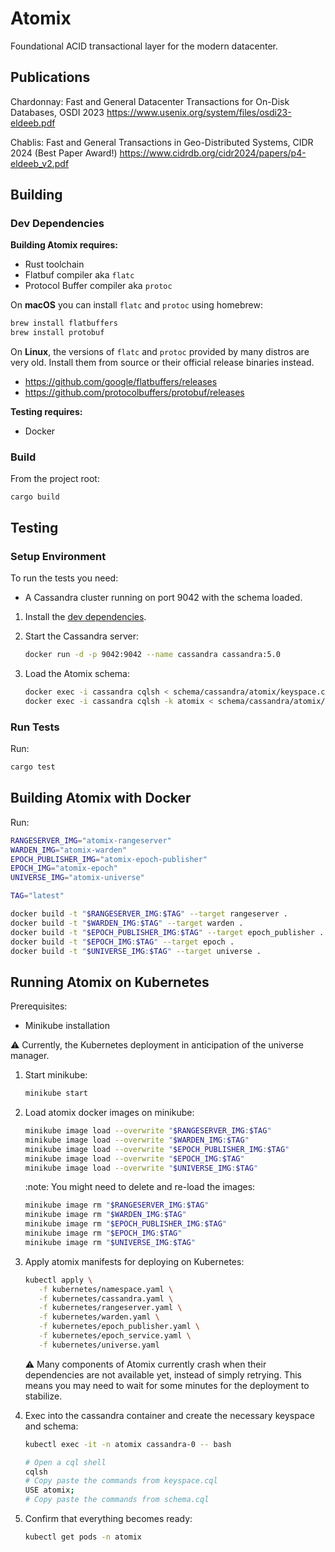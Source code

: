 # Atomix

Foundational ACID transactional layer for the modern datacenter.

## Publications

Chardonnay: Fast and General Datacenter Transactions for On-Disk Databases, OSDI 2023
https://www.usenix.org/system/files/osdi23-eldeeb.pdf

Chablis: Fast and General Transactions in Geo-Distributed Systems, CIDR 2024 (Best Paper Award!)
https://www.cidrdb.org/cidr2024/papers/p4-eldeeb_v2.pdf

## Building

### Dev Dependencies

**Building Atomix requires:**

- Rust toolchain
- Flatbuf compiler aka `flatc`
- Protocol Buffer compiler aka `protoc`

On **macOS** you can install `flatc` and `protoc` using homebrew:
```sh
brew install flatbuffers
brew install protobuf
```

On **Linux**, the versions of `flatc` and `protoc` provided by many distros are
very old. Install them from source or their official release binaries instead.

- https://github.com/google/flatbuffers/releases
- https://github.com/protocolbuffers/protobuf/releases

**Testing requires:**
- Docker

### Build

From the project root:

```
cargo build
```

## Testing

### Setup Environment

To run the tests you need:

- A Cassandra cluster running on port 9042 with the schema loaded.

1. Install the [dev dependencies](#dev-dependencies).

1. Start the Cassandra server:

   ```sh
   docker run -d -p 9042:9042 --name cassandra cassandra:5.0
   ```

1. Load the Atomix schema:

   ```sh
   docker exec -i cassandra cqlsh < schema/cassandra/atomix/keyspace.cql
   docker exec -i cassandra cqlsh -k atomix < schema/cassandra/atomix/schema.cql
   ```

### Run Tests

Run:

```sh
cargo test
```

## Building Atomix with Docker

Run:

```sh
RANGESERVER_IMG="atomix-rangeserver"
WARDEN_IMG="atomix-warden"
EPOCH_PUBLISHER_IMG="atomix-epoch-publisher"
EPOCH_IMG="atomix-epoch"
UNIVERSE_IMG="atomix-universe"

TAG="latest"

docker build -t "$RANGESERVER_IMG:$TAG" --target rangeserver .
docker build -t "$WARDEN_IMG:$TAG" --target warden .
docker build -t "$EPOCH_PUBLISHER_IMG:$TAG" --target epoch_publisher .
docker build -t "$EPOCH_IMG:$TAG" --target epoch .
docker build -t "$UNIVERSE_IMG:$TAG" --target universe .
```

## Running Atomix on Kubernetes

Prerequisites:
- Minikube installation

:warning: Currently, the Kubernetes deployment in anticipation of the universe manager.


1. Start minikube:

   ```sh
   minikube start
   ```

2. Load atomix docker images on minikube:

   ```sh
   minikube image load --overwrite "$RANGESERVER_IMG:$TAG"
   minikube image load --overwrite "$WARDEN_IMG:$TAG"
   minikube image load --overwrite "$EPOCH_PUBLISHER_IMG:$TAG"
   minikube image load --overwrite "$EPOCH_IMG:$TAG"
   minikube image load --overwrite "$UNIVERSE_IMG:$TAG"
   ```

   :note: You might need to delete and re-load the images:

   ```sh
   minikube image rm "$RANGESERVER_IMG:$TAG"
   minikube image rm "$WARDEN_IMG:$TAG"
   minikube image rm "$EPOCH_PUBLISHER_IMG:$TAG"
   minikube image rm "$EPOCH_IMG:$TAG"
   minikube image rm "$UNIVERSE_IMG:$TAG"
   ```

3. Apply atomix manifests for deploying on Kubernetes:

   ```sh
   kubectl apply \
      -f kubernetes/namespace.yaml \
      -f kubernetes/cassandra.yaml \
      -f kubernetes/rangeserver.yaml \
      -f kubernetes/warden.yaml \
      -f kubernetes/epoch_publisher.yaml \
      -f kubernetes/epoch_service.yaml \
      -f kubernetes/universe.yaml
   ```

   :warning: Many components of Atomix currently crash when their
   dependencies are not available yet, instead of simply retrying. This means
   you may need to wait for some minutes for the deployment to stabilize.

4. Exec into the cassandra container and create the necessary keyspace and
   schema:

   ```sh
   kubectl exec -it -n atomix cassandra-0 -- bash

   # Open a cql shell
   cqlsh
   # Copy paste the commands from keyspace.cql
   USE atomix;
   # Copy paste the commands from schema.cql
   ```

5. Confirm that everything becomes ready:

   ```sh
   kubectl get pods -n atomix
   ```
